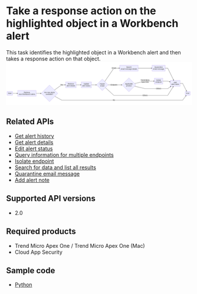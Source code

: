 # Take a response action on the highlighted object in a Workbench alert
This task identifies the highlighted object in a Workbench alert and then takes a response action on that object.
![flowchart](../.resources/take_a_response_action_on_the_highlighted_object_in_a_workbench_alert.png)  

## Related APIs
- [Get alert history](https://automation.trendmicro.com/xdr/api-v2#tag/Alerts/paths/~1v2.0~1xdr~1workbench~1workbenches~1history/post)
- [Get alert details](https://automation.trendmicro.com/xdr/api-v2#tag/Details/paths/~1v2.0~1xdr~1workbench~1workbenches~1{workbenchId}/get)
- [Edit alert status](https://automation.trendmicro.com/xdr/api-v2#tag/Alerts/paths/~1v2.0~1xdr~1workbench~1workbenches~1{workbenchId}/put)
- [Query information for multiple endpoints](https://automation.trendmicro.com/xdr/api-v2#tag/Search/paths/~1v2.0~1xdr~1eiqs~1query~1batch~1endpointInfo/post)
- [Isolate endpoint](https://automation.trendmicro.com/xdr/api-v2#tag/Endpoint/paths/~1v2.0~1xdr~1response~1isolate/post)
- [Search for data and list all results](https://automation.trendmicro.com/xdr/api-v2#tag/Search/paths/~1v2.0~1xdr~1search~1data/post)
- [Quarantine email message](https://automation.trendmicro.com/xdr/api-v2#tag/Email/paths/~1v2.0~1xdr~1response~1quarantineMessage/post)
- [Add alert note](https://automation.trendmicro.com/xdr/api-v2#tag/Notes/paths/~1v2.0~1xdr~1workbench~1workbenches~1{workbenchId}~1notes/post)

## Supported API versions
- 2.0

## Required products
- Trend Micro Apex One / Trend Micro Apex One (Mac)
- Cloud App Security

## Sample code
- [Python](python/)
